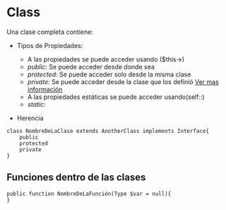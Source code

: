# Class
Una clase completa contiene:
- Tipos de Propiedades:
    - A las propiedades se puede acceder usando ($this->)
    * *public*: Se puede acceder desde donde sea
    * *protected*: Se puede acceder solo desde la misma clase
    * *private*: Se puede acceder desde la clase que los definió
    [Ver mas información](https://diego.com.es/modificadores-y-herencia-de-clases-en-php#:~:text=Public%3A%20la%20propiedad%20o%20m%C3%A9todo,pertenece%20y%20por%20sus%20descendientes.)

    - A las propiedades estáticas se puede acceder usando(self::)
    * *static*: 
- Herencia
```
class NombreDeLaClase extends AnotherClass implements Interface{ 
    public
    protected
    private
}
```
## Funciones dentro de las clases
```
public function NombreDeLaFunción(Type $var = null){
}
```


